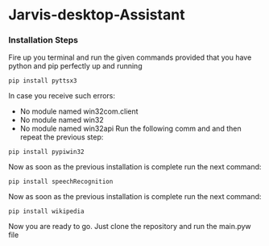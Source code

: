# Jarvis-desktop-Assistant

### Installation Steps
Fire up you terminal and run the given commands provided that you have python and pip perfectly up and running
```
pip install pyttsx3
```
In case you receive such errors: 
* No module named win32com.client
* No module named win32
* No module named win32api
Run the following comm and and then repeat the previous step:
```
pip install pypiwin32
```
Now as soon as the previous installation is complete run the next command:
```
pip install speechRecognition
```
Now as soon as the previous installation is complete run the next command:
```
pip install wikipedia
```
Now you are ready to go. Just clone the repository and run the main.pyw file

